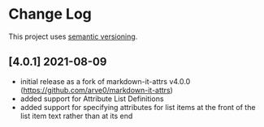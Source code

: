 # Change Log

This project uses [semantic versioning](http://semver.org/).

## [4.0.1] 2021-08-09
- initial release as a fork of markdown-it-attrs v4.0.0 (https://github.com/arve0/markdown-it-attrs)
- added support for Attribute List Definitions
- added support for specifying attributes for list items at the front of the list item text rather than at its end
